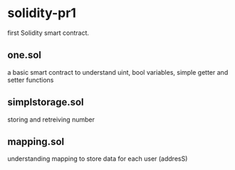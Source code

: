 # solidity-pr1

first Solidity smart contract.

## one.sol
 a basic smart contract to understand uint, bool variables, simple getter and setter functions

## simplstorage.sol
storing and retreiving number

## mapping.sol
understanding mapping to store data for each user (addresS) 

